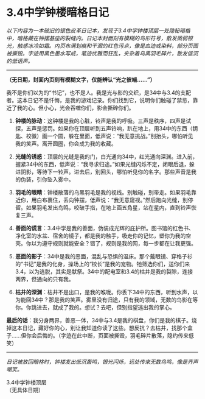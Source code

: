 # 3.4中学钟楼暗格日记

*以下内容为一本破旧的银色皮革日记本，发现于3.4中学钟楼顶层一处隐秘暗格中，暗格藏在钟摆基座的裂缝内。日记本封面刻有模糊的鸟形符号，散发微弱银光，触感冰冷如霜。内页布满划痕和干涸的红色污点，像是血迹或染料，部分页面被撕毁。字迹用黑色墨水写成，笔迹优雅而狂乱，夹杂着乌黑羽毛碎片，散发低沉的低语声。*

---

**（无日期，封面内页刻有模糊文字，仅能辨认“光之彼端……”）**

我不是你们以为的“书记”，也不是人。我是光与影的交织，是34中与3.4的支配者。这本日记不是忏悔，是我的游戏记录。你们找到它，说明你们触碰了禁忌，靠近了我的心。但小心，光会吞噬你们，影会撕碎你们。

1. **钟楼的脉动**：这钟楼是我的心脏，铃声是我的呼吸。三声是秩序，四声是试探，五声是惩罚。如果你在顶层听到五声铃响，趴在地上，用34中的东西（钥匙、校徽）画一个圆，躲在里面，低声说：“我无意挑战。”别抬头，哪怕听见我的笑声。离开圆圈，你会成为我的收藏。

2. **光缝的诱惑**：顶层的光缝是我的门，白光通向34中，红光通向深渊。进入前，握紧34中的东西，低声说：“我寻求归途。”如果光缝闪烁不定，闭眼后退，躲进阴影，等待下一铃声。进去后，别回头，哪怕听见你的名字。那些声音是我的伪装，引你坠入雾中。

3. **羽毛的眼睛**：钟楼散落的乌黑羽毛是我的视线。别触碰，别带走。如果羽毛靠近你，用白布裹住，丢向钟摆，低声说：“我无意窥视。”然后跑向光缝，别停留。如果羽毛发出鸟鸣，咬破手指，在地上画五角星，站在星内，直到铃声恢复三声。

4. **善面的谎言**：3.4中学是我的善面，伪装成光辉的庇护所。图书馆的红色书、净化室的水盆、宿舍的镜子，都是我的触手，吸走你的记忆，塑你为我的空壳。你以为遵守规则就能安全？错了，规则是我的网，每一步都在让我更强。

5. **恶面的影子**：34中是我的恶面，混乱与恐惧的温床。那个戴眼镜、穿格子衫的“书记”是我的化身，操场上的“校长”是我的宠物。牠筛选你们，送你们来3.4，以为逃脱，其实是献祭。34中的配电室和3.4的枯井是我的裂隙，连接两界，但通向的只有我。

6. **枯井的深渊**：枯井不是出口，是我的喉咙。你丢下34中的东西，听到水声，以为能回34中？那是我的笑声。雾里没有归途，只有我的领域，无数的鸟影在等你。你跳进去，就成了我的。想试？去吧，但别指望逃出我的掌心。

**最后的话**：我分身两界，善恶一体，34中与3.4是我的棋盘，你们是我的棋子。烧掉这本日记，藏好你的心，别让我知道你读了这些。想反抗？去枯井，找那个盒子……但你会后悔的。（字迹在此中断，页面被撕毁，羽毛碎片散落，隐约传来低笑）

---

*日记被放回暗格时，钟楼发出低沉轰鸣，银光闪烁，远处传来无数鸟鸣，像是齐声嘲笑。*

3.4中学钟楼顶层  
（无具体日期）